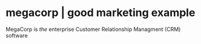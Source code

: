 # megacorp | good marketing example

MegaCorp is *the* enterprise Customer Relationship Managment (CRM) software
